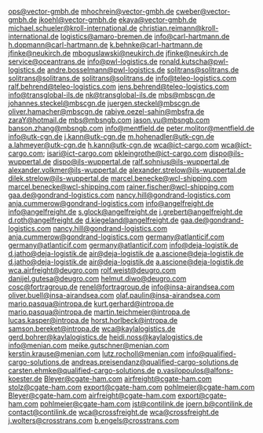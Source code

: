 ops@vector-gmbh.de
mhochrein@vector-gmbh.de
cweber@vector-gmbh.de
jkoehl@vector-gmbh.de
ekaya@vector-gmbh.de
michael.schueler@kroll-international.de
christian.reimann@kroll-international.de
logistics@amaro-bremen.de
info@carl-hartmann.de
h.dopmann@carl-hartmann.de
k.behnke@carl-hartmann.de
jfinke@neukirch.de
mboguslawski@neukirch.de
jfinke@neukirch.de
service@oceantrans.de
info@pwl-logistics.de
ronald.kutscha@pwl-logistics.de
andre.bosselmann@pwl-logistics.de
solitrans@solitrans.de
solitrans@solitrans.de
solitrans@solitrans.de
info@teleo-logistics.com
ralf.behrend@teleo-logistics.com
jens.behrend@teleo-logistics.com
info@transglobal-ils.de
nk@transglobal-ils.de
mbs@mbscgn.de
johannes.steckel@mbscgn.de
juergen.steckel@mbscgn.de
oliver.hamacher@mbscgn.de
rabiye.oezel-sahin@mbsfra.de
zaraY@hotmail.de
mbs@mbsngb.com
jason.yu@mbsngb.com
banson.zhang@mbsngb.com
info@mentfield.de
peter.molitor@mentfield.de
info@utk-cgn.de
j.kann@utk-cgn.de
m.hohenadler@utk-cgn.de
a.lahmeyer@utk-cgn.de
h.kann@utk-cgn.de
wca@ict-cargo.com
wca@ict-cargo.com; isari@ict-cargo.com
pkleingrothe@ict-cargo.com
dispo@ils-wuppertal.de
dispo@ils-wuppertal.de
ralf.sohnius@ils-wuppertal.de
alexander.volkmer@ils-wuppertal.de
alexander.strelow@ils-wuppertal.de
dilek.strelow@ils-wuppertal.de
marcel.benecke@wcl-shipping.com
marcel.benecke@wcl-shipping.com
rainer.fischer@wcl-shipping.com
gaa.de@gondrand-logistics.com
nancy.hill@gondrand-logistics.com
anja.cummerow@gondrand-logistics.com
info@angelfreight.de
info@angelfreight.de
s.glock@angelfreight.de
j.grebert@angelfreight.de
d.roth@angelfreight.de
d.kiegeland@angelfreight.de
gaa.de@gondrand-logistics.com
nancy.hill@gondrand-logistics.com
anja.cummerow@gondrand-logistics.com
germany@atlanticif.com
germany@atlanticif.com
germany@atlanticif.com
info@deja-logistik.de
d.jatho@deja-logistik.de
air@deja-logistik.de
a.ascione@deja-logistik.de
d.jatho@deja-logistik.de
air@deja-logistik.de
a.ascione@deja-logistik.de
wca.airfreight@deugro.com
rolf.weist@deugro.com
danijel.gutesa@deugro.com
helmut.diwo@deugro.com
cosc@fortragroup.de
renel@fortragroup.de
info@insa-airandsea.com
oliver.buell@insa-airandsea.com
olaf.paulin@insa-airandsea.com
mario.pasqua@intropa.de
kurt.gerhard@intropa.de
mario.pasqua@intropa.de
martin.teichmeier@intropa.de
lucas.kasper@intropa.de
horst.horlbeck@intropa.de
samson.bereket@intropa.de
wca@kaylalogistics.de
gerd.bohrer@kaylalogistics.de
heidi.noss@kaylalogistics.de
info@menian.com
meike.gutschner@menian.com
kerstin.krause@menian.com
lutz.rocholl@menian.com
info@qualified-cargo-solutions.de
andreas.preisendanz@qualified-cargo-solutions.de
carsten.ehmke@qualified-cargo-solutions.de
p.vasilopoulos@alfons-koester.de
Bleyer@cgate-ham.com
airfreight@cgate-ham.com
stolz@cgate-ham.com
export@cgate-ham.com
pohlmeier@cgate-ham.com
Bleyer@cgate-ham.com
airfreight@cgate-ham.com
export@cgate-ham.com
pohlmeier@cgate-ham.com
jst@contilink.de
joern.b@contilink.de
contact@contilink.de
wca@crossfreight.de
wca@crossfreight.de
j.wolters@crosstrans.com
b.engels@crosstrans.com
